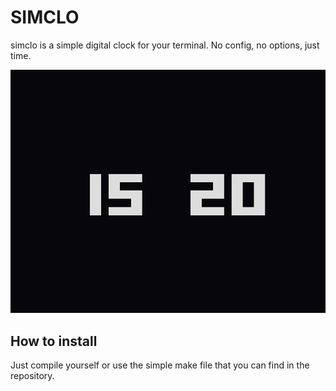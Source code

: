 # SIMCLO
simclo is a simple digital clock for your terminal.
No config, no options, just time.

![preview](https://github.com/Antoniowski/simclo/blob/main/simclo_preview.png?raw=true)

## How to install
Just compile yourself or use the simple make file that you can find in the repository.
